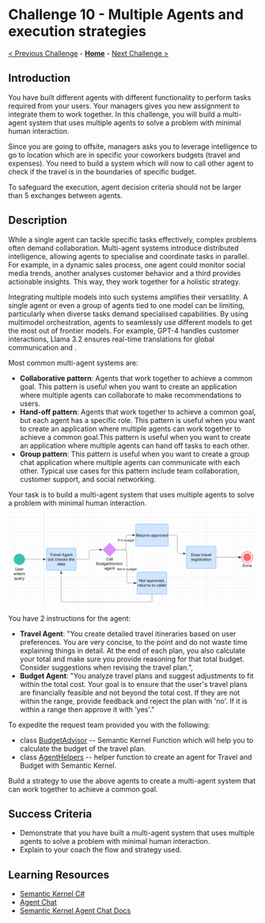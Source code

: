 # Challenge 10 - Multiple Agents and execution strategies

[< Previous Challenge](./Challenge-09.md) - **[Home](../README.md)** - [Next Challenge >](./Challenge-11.md)

## Introduction

You have built different agents with different functionality to perform tasks required from your users.
Your managers gives you new assignment to integrate them to work together. In this challenge, you will build a
multi-agent system that uses multiple agents to solve a problem with minimal human interaction.

Since you are going to offsite, managers asks you to leverage intelligence to go to location which are in specific
your coworkers budgets (travel and expenses). You need to build a system which will now to call other agent to check if
the travel is in the boundaries of specific budget.

To safeguard the execution, agent decision criteria should not be larger than 5 exchanges between agents.

## Description

While a single agent can tackle specific tasks effectively, complex problems often demand collaboration. Multi-agent
systems introduce distributed intelligence, allowing agents to specialise and coordinate tasks in parallel. For example,
in a dynamic sales process, one agent could monitor social media trends, another analyses customer behavior and a third
provides actionable insights. This way, they work together for a holistic strategy.

Integrating multiple models into such systems amplifies their versatility. A single agent or even a group of agents tied
to one model can be limiting, particularly when diverse tasks demand specialised capabilities. By using multimodel
orchestration, agents to seamlessly use different models to get the most out of frontier models. For example, GPT-4
handles customer interactions, Llama 3.2 ensures real-time translations for global communication and .

Most common multi-agent systems are:

- **Collaborative pattern**: Agents that work together to achieve a common goal. This pattern is useful when you want to create an application where multiple agents can collaborate to make recommendations to users.
- **Hand-off pattern**: Agents that work together to achieve a common goal, but each agent has a specific role. This pattern is useful when you want to create an application where multiple agents can work together to achieve a common goal.This pattern is useful when you want to create an application where multiple agents can hand off tasks to each other.
- **Group pattern**: This pattern is useful when you want to create a group chat application where multiple agents can communicate with each other. Typical use cases for this pattern include team collaboration, customer support, and social networking.

Your task is to build a multi-agent system that uses multiple agents to solve a problem with minimal human interaction.

![Travel Agent Multi Agent Flow](../Resources/Images/travel-agent-multi-agent-flow.png)

You have 2 instructions for the agent:
- **Travel Agent**: "You create detailed travel itineraries based on user preferences. You are very concise, to the point and do not waste time explaining things in detail. At the end of each plan, you also calculate your total and make sure you provide reasoning for that total budget. Consider suggestions when revising the travel plan.",
- **Budget Agent**: "You analyze travel plans and suggest adjustments to fit within the total cost. Your goal is to ensure that the user's travel plans are financially feasible and not beyond the total cost. If they are not within the range, provide feedback and reject the plan with 'no'. If it is within a range then approve it with 'yes'."

To expedite the request team provided you with the following:
- class [BudgetAdvisor](./Resources/Challenge-10/BudgetAdvisor.cs) -- Semantic Kernel Function which will help you to calculate the budget of the travel plan.
- class [AgentHelpers](./Resources/Challenge-10/AgentHelpers.cs) -- helper function to create an agent for Travel and Budget with Semantic Kernel.

Build a strategy to use the above agents to create a multi-agent system that can work together to achieve a common goal.

## Success Criteria

- Demonstrate that you have built a multi-agent system that uses multiple agents to solve a problem with minimal human
  interaction.
- Explain to your coach the flow and strategy used.

## Learning Resources

- [Semantic Kernel C#](https://github.com/microsoft/semantic-kernel/blob/main/dotnet/README.md)
- [Agent Chat](https://learn.microsoft.com/en-us/semantic-kernel/frameworks/agent/examples/example-agent-collaboration?pivots=programming-language-csharp)
- [Semantic Kernel Agent Chat Docs](https://learn.microsoft.com/en-us/dotnet/api/microsoft.semantickernel.agents.chat?view=semantic-kernel-dotnet)
